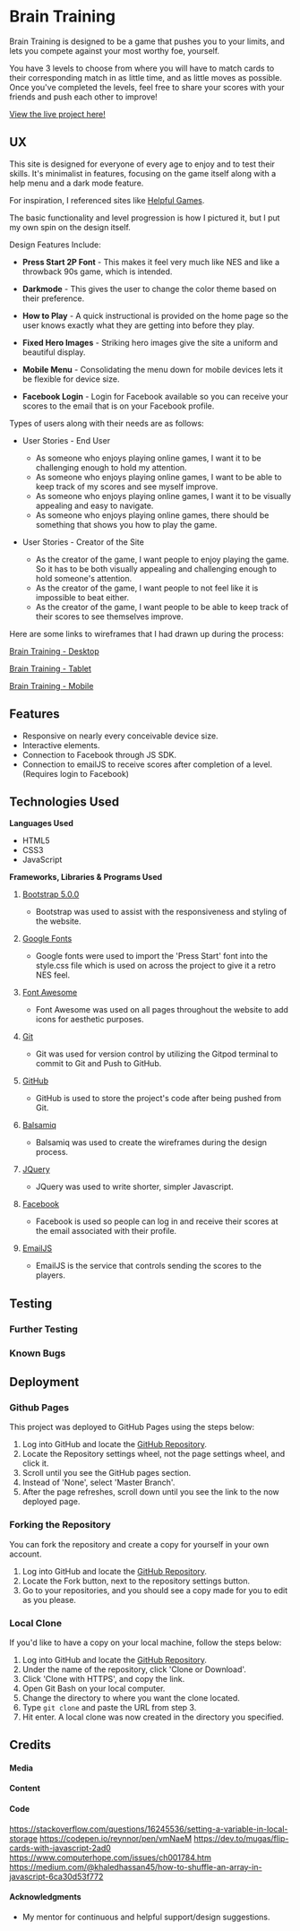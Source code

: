 # Brain Training

Brain Training is designed to be a game that pushes you to your limits, and lets you compete against your most worthy foe, yourself.

You have 3 levels to choose from where you will have to match cards to their corresponding match in as little time, and as little moves as possible. Once you've completed the levels, feel free to share your scores with your friends and push each other to improve!

[View the live project here!](https://stonemasons4106.github.io/brain-training/)

## UX

This site is designed for everyone of every age to enjoy and to test their skills. It's minimalist in features, focusing on the game itself along with a help menu and a dark mode feature.

For inspiration, I referenced sites like [Helpful Games](https://www.helpfulgames.com/subjects/brain-training/memory.html).

The basic functionality and level progression is how I pictured it, but I put my own spin on the design itself.

Design Features Include:

* **Press Start 2P Font** - This makes it feel very much like NES and like a throwback 90s game, which is intended.

* **Darkmode** - This gives the user to change the color theme based on their preference.

* **How to Play** - A quick instructional is provided on the home page so the user knows exactly what they are getting into before they play.

* **Fixed Hero Images** - Striking hero images give the site a uniform and beautiful display.

* **Mobile Menu** - Consolidating the menu down for mobile devices lets it be flexible for device size.

* **Facebook Login** - Login for Facebook available so you can receive your scores to the email that is on your Facebook profile.

Types of users along with their needs are as follows:

* User Stories - End User
    * As someone who enjoys playing online games, I want it to be challenging enough to hold my attention.
    * As someone who enjoys playing online games, I want to be able to keep track of my scores and see myself improve.
    * As someone who enjoys playing online games, I want it to be visually appealing and easy to navigate.
    * As someone who enjoys playing online games, there should be something that shows you how to play the game.

* User Stories - Creator of the Site
    * As the creator of the game, I want people to enjoy playing the game. So it has to be both visually appealing and challenging enough to hold someone's attention.
    * As the creator of the game, I want people to not feel like it is impossible to beat either.
    * As the creator of the game, I want people to be able to keep track of their scores to see themselves improve.

Here are some links to wireframes that I had drawn up during the process:

[Brain Training - Desktop](brain_training_desktop.pdf)

[Brain Training - Tablet](brain_training_tablet.pdf)

[Brain Training - Mobile](brain_training_mobile.pdf)

## Features

* Responsive on nearly every conceivable device size.
* Interactive elements.
* Connection to Facebook through JS SDK.
* Connection to emailJS to receive scores after completion of a level. (Requires login to Facebook)

## Technologies Used

**Languages Used**

* HTML5
* CSS3
* JavaScript

**Frameworks, Libraries & Programs Used**

1. [Bootstrap 5.0.0](https://getbootstrap.com/)
    * Bootstrap was used to assist with the responsiveness and styling of the website.

2. [Google Fonts](https://fonts.google.com/)
    *  Google fonts were used to import the 'Press Start' font into the style.css file which is used on across the project to give it a retro NES feel.

3. [Font Awesome](https://fontawesome.com/)
    * Font Awesome was used on all pages throughout the website to add icons for aesthetic purposes.

4. [Git](https://git-scm.com/)
    * Git was used for version control by utilizing the Gitpod terminal to commit to Git and Push to GitHub.

5. [GitHub](https://github.com/)
    * GitHub is used to store the project's code after being pushed from Git.

6. [Balsamiq](https://balsamiq.com/)
    * Balsamiq was used to create the wireframes during the design process.

7. [JQuery](https://jquery.com/)
    * JQuery was used to write shorter, simpler Javascript.

8. [Facebook](https://www.facebook.com/)
    * Facebook is used so people can log in and receive their scores at the email associated with their profile.

9. [EmailJS](https://www.emailjs.com/)
    * EmailJS is the service that controls sending the scores to the players.
    
## Testing

### Further Testing

### Known Bugs
    
## Deployment

### Github Pages

This project was deployed to GitHub Pages using the steps below:

1. Log into GitHub and locate the [GitHub Repository](https://github.com/StoneMasons4106/brain-training).
2. Locate the Repository settings wheel, not the page settings wheel, and click it.
3. Scroll until you see the GitHub pages section.
4. Instead of 'None', select 'Master Branch'.
5. After the page refreshes, scroll down until you see the link to the now deployed page.

### Forking the Repository

You can fork the repository and create a copy for yourself in your own account.

1. Log into GitHub and locate the [GitHub Repository](https://github.com/StoneMasons4106/brain-training).
2. Locate the Fork button, next to the repository settings button.
3. Go to your repositories, and you should see a copy made for you to edit as you please.

### Local Clone

If you'd like to have a copy on your local machine, follow the steps below:

1. Log into GitHub and locate the [GitHub Repository](https://github.com/StoneMasons4106/brain-training).
2. Under the name of the repository, click 'Clone or Download'.
3. Click 'Clone with HTTPS', and copy the link.
4. Open Git Bash on your local computer.
5. Change the directory to where you want the clone located.
6. Type ```git clone``` and paste the URL from step 3.
7. Hit enter. A local clone was now created in the directory you specified.

## Credits

#### Media

#### Content

#### Code
https://stackoverflow.com/questions/16245536/setting-a-variable-in-local-storage
https://codepen.io/reynnor/pen/vmNaeM
https://dev.to/mugas/flip-cards-with-javascript-2ad0
https://www.computerhope.com/issues/ch001784.htm
https://medium.com/@khaledhassan45/how-to-shuffle-an-array-in-javascript-6ca30d53f772

#### Acknowledgments

* My mentor for continuous and helpful support/design suggestions.